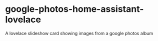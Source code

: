 # google-photos-home-assistant-lovelace
A lovelace slideshow card showing images from a google photos album
